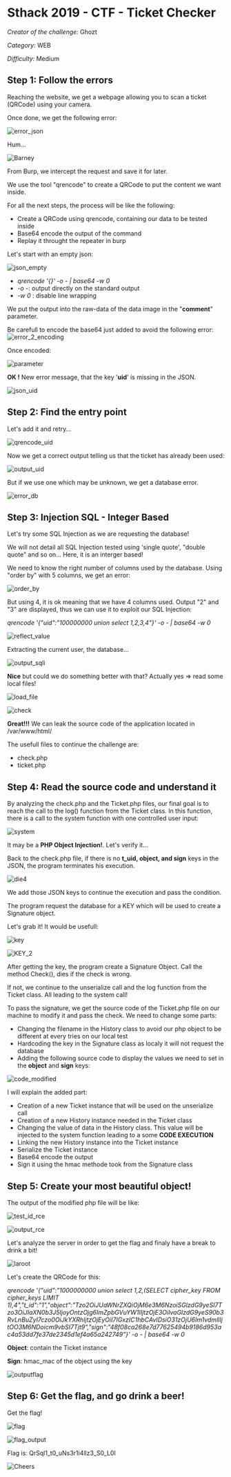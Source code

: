 # Sthack 2019 - CTF - Ticket Checker
*Creator of the challenge:* Ghozt

*Category:* WEB

*Difficulty:* Medium

## **Step 1: Follow the errors**

Reaching the website, we get a webpage allowing you to scan a ticket (QRCode) using your camera.

Once done, we get the following error:

![error_json](/error_json.png)

Hum...

![Barney](/Barney.png)

From Burp, we intercept the request and save it for later.

We use the tool "qrencode" to create a QRCode to put the content we want inside.

For all the next steps, the process will be like the following:
* Create a QRCode using qrencode, containing our data to be tested inside
* Base64 encode the output of the command
* Replay it throught the repeater in burp

Let's start with an empty json:

![json_empty](/qrencode_base.png)
+  *qrencode '{}' -o - | base64 -w 0*
+  *-o -*: output directly on the standard output
+  *-w 0* : disable line wrapping

We put the output into the raw-data of the data image in the "**comment**" parameter.

Be carefull to encode the base64 just added to avoid the following error:
![error_2_encoding](/error_2_encoding.png)

Once encoded:

![parameter](/json_empty.png)

**OK !** New error message, that the key '<b>uid</b>' is missing in the JSON.

![json_uid](/json_uid.png)

## **Step 2: Find the entry point**

Let's add it and retry...

![qrencode_uid](/qrencode_uid.png)

Now we get a correct output telling us that the ticket has already been used:

![output_uid](/output_uid.png)

But if we use one which may be unknown, we get a database error.

![error_db](/error_db.png)

## **Step 3: Injection SQL - Integer Based**

Let's try some SQL Injection as we are requesting the database!

We will not detail all SQL Injection tested using 'single quote', "double quote" and so on... Here, it is an interger based!

We need to know the right number of columns used by the database. Using "order by" with 5 columns, we get an error: 

![order_by](/order.png)

But using 4, it is ok meaning that we have 4 columns used. Output "2" and "3" are displayed, thus we can use it to exploit our SQL Injection:

*qrencode '{"uid":"100000000 union select 1,2,3,4"}' -o - | base64 -w 0*

![reflect_value](/reflected_value.png)

Extracting the current user, the database... 

![output_sqli](/output_sqli.png)

**Nice** but could we do something better with that? Actually yes => read some local files!

![load_file](/load_file.png)

![check](/check.png)

**Great!!!**
We can leak the source code of the application located in /var/www/html/

The usefull files to continue the challenge are:
* check.php
* ticket.php

## **Step 4: Read the source code and understand it**

By analyzing the check.php and the Ticket.php files, our final goal is to reach the call to the log() function from the Ticket class. In this function, there is a call to the system function with one controlled user input:

![system](/system.png)

It may be a **PHP Object Injection!**. Let's verify it...

Back to the check.php file, if there is no **t_uid, object, and sign** keys in the JSON, the program terminates his execution.

![die4](/die4.png)

We add those JSON keys to continue the execution and pass the condition.

The program request the database for a KEY which will be used to create a Signature object.

Let's grab it! It would be usefull:

![key](/KEY.png)

![KEY_2](/KEY_2.png)

After getting the key, the program create a Signature Object. Call the method Check(), dies if the check is wrong.

If not, we continue to the unserialize call and the log function from the Ticket class. All leading to the system call!

To pass the signature, we get the source code of the Ticket.php file on our machine to modify it and pass the check. We need to change some parts:

* Changing the filename in the History class to avoid our php object to be different at every tries on our local test
* Hardcoding the key in the Signature class as localy it will not request the database
* Adding the following source code to display the values we need to set in the **object** and **sign** keys:

![code_modified](/code_modified.png)

I will explain the added part:

* Creation of a new Ticket instance that will be used on the unserialize call
* Creation of a new History instance needed in the Ticket class
* Changing the value of data in the History class. This value will be injected to the system function leading to a some **CODE EXECUTION**
* Linking the new History instance into the Ticket instance
* Serialize the Ticket instance
* Base64 encode the output
* Sign it using the hmac methode took from the Signature class

## **Step 5: Create your most beautiful object!**

The output of the modified php file will be like:

![test_id_rce](/test_id_rce.png)

![output_rce](/id.png)

Let's analyze the server in order to get the flag and finaly have a break to drink a bit!

![laroot](/laroot.png)

Let's create the QRCode for this:

*qrencode '{"uid":"1000000000 union select 1,2,(SELECT cipher_key FROM cipher_keys LIMIT 1),4","t_id":"1","object":"Tzo2OiJUaWNrZXQiOjM6e3M6NzoiSGlzdG9yeSI7Tzo3OiJIaXN0b3J5IjoyOntzOjg6ImZpbGVuYW1lIjtzOjE3OiIvaGlzdG9yeS90b3RvLnBuZyI7czo0OiJkYXRhIjtzOjEyOiI7IGxzIC1hbCAvIDsiO31zOjU6Im1vdmllIjtOO3M6NDoicm9vbSI7Tjt9","sign":"48f08ca268e7d77625494b9186d953ac4a53dd7fe37de2345d1ef4a65a242749"}' -o - | base64 -w 0*

**Object**: contain the Ticket instance

**Sign**: hmac_mac of the object using the key

![outputflag](/outputflag.png)

## **Step 6: Get the flag, and go drink a beer!**

Get the flag!

![flag](/flag.png)

![flag_output](/flag_output.png)

Flag is: QrSql1_t0_uNs3r1i4lIz3_S0_L0l

![Cheers](/verre-chope.jpg)
